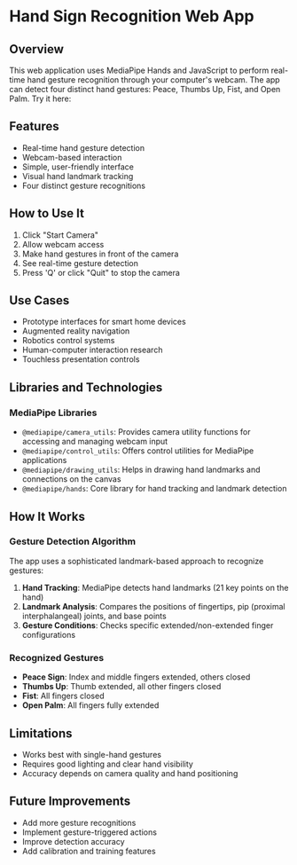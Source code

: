 # Hand Sign Recognition Web App

## Overview
This web application uses MediaPipe Hands and JavaScript to perform real-time hand gesture recognition through your computer's webcam. The app can detect four distinct hand gestures: Peace, Thumbs Up, Fist, and Open Palm. Try it here: 

## Features
- Real-time hand gesture detection
- Webcam-based interaction
- Simple, user-friendly interface
- Visual hand landmark tracking
- Four distinct gesture recognitions

## How to Use It
1. Click "Start Camera"
2. Allow webcam access
3. Make hand gestures in front of the camera
4. See real-time gesture detection
5. Press 'Q' or click "Quit" to stop the camera

## Use Cases
- Prototype interfaces for smart home devices
- Augmented reality navigation
- Robotics control systems
- Human-computer interaction research
- Touchless presentation controls

## Libraries and Technologies

### MediaPipe Libraries
- `@mediapipe/camera_utils`: Provides camera utility functions for accessing and managing webcam input
- `@mediapipe/control_utils`: Offers control utilities for MediaPipe applications
- `@mediapipe/drawing_utils`: Helps in drawing hand landmarks and connections on the canvas
- `@mediapipe/hands`: Core library for hand tracking and landmark detection

## How It Works

### Gesture Detection Algorithm
The app uses a sophisticated landmark-based approach to recognize gestures:

1. **Hand Tracking**: MediaPipe detects hand landmarks (21 key points on the hand)
2. **Landmark Analysis**: Compares the positions of fingertips, pip (proximal interphalangeal) joints, and base points
3. **Gesture Conditions**: Checks specific extended/non-extended finger configurations

### Recognized Gestures
- **Peace Sign**: Index and middle fingers extended, others closed
- **Thumbs Up**: Thumb extended, all other fingers closed
- **Fist**: All fingers closed
- **Open Palm**: All fingers fully extended

## Limitations
- Works best with single-hand gestures
- Requires good lighting and clear hand visibility
- Accuracy depends on camera quality and hand positioning

## Future Improvements
- Add more gesture recognitions
- Implement gesture-triggered actions
- Improve detection accuracy
- Add calibration and training features
